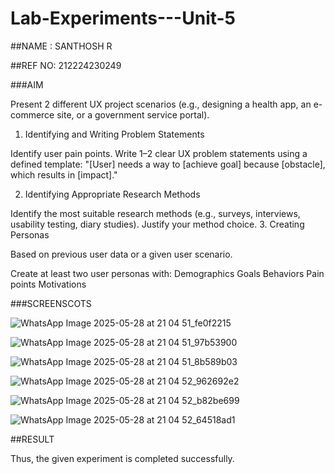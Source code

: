 # Lab-Experiments---Unit-5
##NAME : SANTHOSH R

##REF NO: 212224230249

###AIM

Present 2 different UX project scenarios (e.g., designing a health app, an e-commerce site, or a government service portal).

1. Identifying and Writing Problem Statements

Identify user pain points.
Write 1–2 clear UX problem statements using a defined template:
"[User] needs a way to [achieve goal] because [obstacle], which results in [impact]."

 2. Identifying Appropriate Research Methods

Identify the most suitable research methods (e.g., surveys, interviews, usability testing, diary studies).
Justify your method choice.
 3. Creating Personas

Based on previous user data or a given user scenario.

Create at least two user personas with:
Demographics
Goals
Behaviors
Pain points
Motivations

###SCREENSCOTS

![WhatsApp Image 2025-05-28 at 21 04 51_fe0f2215](https://github.com/user-attachments/assets/4fc57c09-57f6-4c3d-b96b-b815ceb8e2db)

![WhatsApp Image 2025-05-28 at 21 04 51_97b53900](https://github.com/user-attachments/assets/53f20217-4628-49e9-b0a0-ff60e856b115)

![WhatsApp Image 2025-05-28 at 21 04 51_8b589b03](https://github.com/user-attachments/assets/d22dba4b-382a-421b-a038-79e21f850160)

![WhatsApp Image 2025-05-28 at 21 04 52_962692e2](https://github.com/user-attachments/assets/c9b4f1c9-b602-4f7a-8426-ed8d96dc91d2)

![WhatsApp Image 2025-05-28 at 21 04 52_b82be699](https://github.com/user-attachments/assets/4ee6796c-0ba2-44e4-acd0-cc36690fa319)

![WhatsApp Image 2025-05-28 at 21 04 52_64518ad1](https://github.com/user-attachments/assets/e3f3eb04-4801-491c-a6f8-bc22b3a6a67f)

##RESULT

Thus, the given experiment is completed successfully.
